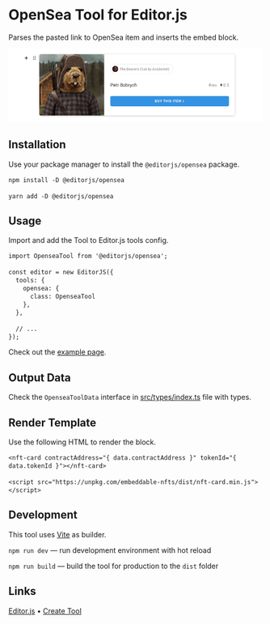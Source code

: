 # OpenSea Tool for Editor.js

Parses the pasted link to OpenSea item and inserts the embed block.

![Opensea Tool example card](./assets/demo.png)

## Installation

Use your package manager to install the `@editorjs/opensea` package.

```
npm install -D @editorjs/opensea

yarn add -D @editorjs/opensea
```

## Usage

Import and add the Tool to Editor.js tools config.

```
import OpenseaTool from '@editorjs/opensea';

const editor = new EditorJS({
  tools: {
    opensea: {
      class: OpenseaTool
    },
  },

  // ...
});
```

Check out the [example page](./index.html).

## Output Data

Check the `OpenseaToolData` interface in [src/types/index.ts](./src/types/index.ts) file with types.

## Render Template

Use the following HTML to render the block.

```
<nft-card contractAddress="{ data.contractAddress }" tokenId="{ data.tokenId }"></nft-card>

<script src="https://unpkg.com/embeddable-nfts/dist/nft-card.min.js"></script>
```

## Development

This tool uses [Vite](https://vitejs.dev/) as builder.

`npm run dev` — run development environment with hot reload

`npm run build` — build the tool for production to the `dist` folder

## Links

[Editor.js](https://editorjs.io) • [Create Tool](https://github.com/editor-js/create-tool)
